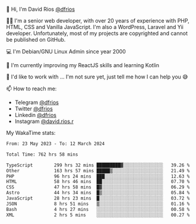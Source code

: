 👋 Hi, I'm David Rios [@dfrios](https://github.com/dfrios)

👨‍💻 I'm a senior web developer, with over 20 years of experience with PHP, HTML, CSS and Vanilla JavaScript. I'm also a WordPress, Laravel and Yii developer. Unfortunately, most of my projects are copyrighted and cannot be published on GitHub.

💻 I'm Debian/GNU Linux Admin since year 2000

🌱 I'm currently improving my ReactJS skills and learning Kotlin

💞️ I'd like to work with ... I'm not sure yet, just tell me how I can help you 😅


📫 How to reach me:
* Telegram [@dfrios](https://t.me/dfrios)
* Twitter [@dfrios](https://twitter.com/dfrios)
* Linkedin [@dfrios](https://linkedin.com/in/dfrios)
* Instagram [@david.rios.r](https://instagram.com/david.rios.r)



My WakaTime stats:
<!--START_SECTION:waka-->

```txt
From: 23 May 2023 - To: 12 March 2024

Total Time: 762 hrs 58 mins

TypeScript        299 hrs 32 mins █████████▓░░░░░░░░░░░░░░░   39.26 %
Other             163 hrs 57 mins █████▒░░░░░░░░░░░░░░░░░░░   21.49 %
PHP               96 hrs 24 mins  ███░░░░░░░░░░░░░░░░░░░░░░   12.63 %
HTML              58 hrs 46 mins  ██░░░░░░░░░░░░░░░░░░░░░░░   07.70 %
CSS               47 hrs 58 mins  █▓░░░░░░░░░░░░░░░░░░░░░░░   06.29 %
Astro             44 hrs 34 mins  █▒░░░░░░░░░░░░░░░░░░░░░░░   05.84 %
JavaScript        28 hrs 23 mins  █░░░░░░░░░░░░░░░░░░░░░░░░   03.72 %
JSON              8 hrs 51 mins   ▒░░░░░░░░░░░░░░░░░░░░░░░░   01.16 %
Bash              4 hrs 27 mins   ░░░░░░░░░░░░░░░░░░░░░░░░░   00.58 %
XML               2 hrs 5 mins    ░░░░░░░░░░░░░░░░░░░░░░░░░   00.27 %
```

<!--END_SECTION:waka-->
